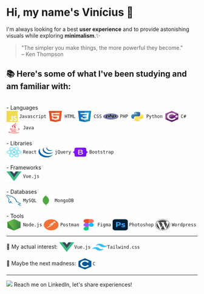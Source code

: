 # Hi, my name's Vinícius 🚀
I'm always looking for a best **user experience** and to provide astonishing visuals while exploring __minimalism__.✨
> "The simpler you make things, the more powerful they become." <br>
> – Ken Thompson

## 📚 Here's some of what I've been studying and am familiar with:
<br>
- Languages
<div style="display: inline_block">
  <img align="center" alt="JavaScript" width="30" src="https://raw.githubusercontent.com/devicons/devicon/master/icons/javascript/javascript-plain.svg">
  <code>Javascript</code>
  <img align="center" alt="HTML" height="30" width="40" src="https://raw.githubusercontent.com/devicons/devicon/master/icons/html5/html5-original.svg">
  <code>HTML</code>
  <img align="center" alt="CSS" height="30" width="40" src="https://raw.githubusercontent.com/devicons/devicon/master/icons/css3/css3-original.svg">
  <code>CSS</code>
  <img align="center" alt="PHP" height="30" width="40" src="https://raw.githubusercontent.com/devicons/devicon/master/icons/php/php-original.svg">
  <code>PHP</code>
  <img align="center" alt="Python" height="30" width="40" src="https://raw.githubusercontent.com/devicons/devicon/master/icons/python/python-original.svg">
  <code>Python</code>
  <img align="center" alt="Csharp" height="30" width="40" src="https://raw.githubusercontent.com/devicons/devicon/master/icons/csharp/csharp-original.svg">
  <code>C#</code>
  <img align="center" alt="Java" height="30" width="40" src="https://github.com/devicons/devicon/blob/master/icons/java/java-plain.svg">
  <code>Java</code>
</div>
<br>
- Libraries
<div style="display: inline_block">
  <img align="center" alt="React" height="30" width="40" src="https://raw.githubusercontent.com/devicons/devicon/master/icons/react/react-original.svg">
  <code>React</code>
  <img align="center" alt="jQuery" height="30" width="40" src="https://raw.githubusercontent.com/devicons/devicon/master/icons/jquery/jquery-original.svg">
  <code>jQuery</code>
  <img align="center" alt="Bootstrap" height="30" width="40" src="https://raw.githubusercontent.com/devicons/devicon/master/icons/bootstrap/bootstrap-original.svg">
  <code>Bootstrap</code>
</div>
<br>
- Frameworks
<div style="display: inline_block">
  <img align="center" alt="Vue.js" height="30" width="40" src="https://raw.githubusercontent.com/devicons/devicon/master/icons/vuejs/vuejs-original.svg">
  <code>Vue.js</code>
</div>
<br>
- Databases
<div style="display: inline_block">
  <img align="center" alt="MySQL" height="30" width="40" src="https://raw.githubusercontent.com/devicons/devicon/master/icons/mysql/mysql-original.svg">
  <code>MySQL</code>
  <img align="center" alt="MongoDB" height="30" width="40" src="https://github.com/devicons/devicon/blob/master/icons/mongodb/mongodb-plain.svg">
  <code>MongoDB</code>
</div>
<br>
- Tools
<div style="display: inline_block">
  <img align="center" alt="Node.js" height="30" width="40" src="https://github.com/devicons/devicon/blob/master/icons/nodejs/nodejs-original.svg">
  <code>Node.js</code>
  <img align="center" alt="Postman" height="30" width="40" src="https://github.com/devicons/devicon/blob/master/icons/postman/postman-original.svg">
  <code>Postman</code>
  <img align="center" alt="Figma" height="30" width="40" src="https://github.com/devicons/devicon/blob/master/icons/figma/figma-original.svg">
  <code>Figma</code>
  <img align="center" alt="Photoshop" height="30" width="40" src="https://raw.githubusercontent.com/devicons/devicon/master/icons/photoshop/photoshop-original.svg">
  <code>Photoshop</code>
  <img align="center" alt="Wordpress" height="30" width="40" src="https://raw.githubusercontent.com/devicons/devicon/master/icons/wordpress/wordpress-plain.svg">
  <code>Wordpress</code>
</div>

---  

🌱 My actual interest:
<img align="center" alt="Vue.js" height="30" width="40" src="https://raw.githubusercontent.com/devicons/devicon/master/icons/vuejs/vuejs-original.svg"><code>Vue.js</code>
<img align="center" alt="Tailwind.css" height="30" width="40" src="https://raw.githubusercontent.com/devicons/devicon/master/icons/tailwindcss/tailwindcss-original.svg"><code>Tailwind.css</code>

🔭 Maybe the next madness: <img align="center" alt="C" height="30" width="40" src="https://raw.githubusercontent.com/devicons/devicon/master/icons/c/c-plain.svg"><code>C</code>

---

<a href="https://www.linkedin.com/in/viniciusmachadovianna/" target="_blank" rel="noopener noreferrer"><img src="https://img.shields.io/badge/-LinkedIn-%230077B5?style=for-the-badge&logo=linkedin&logoColor=white" target="_blank"></a>
 Reach me on LinkedIn, let's share experiences!
